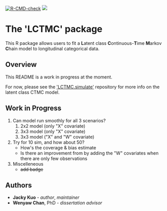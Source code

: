 <!-- badges: start -->
[![R-CMD-check](https://github.com/j-kuo/LCTMC/actions/workflows/R-CMD-check.yaml/badge.svg)](https://github.com/j-kuo/LCTMC/actions/workflows/R-CMD-check.yaml)
[![](https://img.shields.io/badge/R%20version-4.2.1-steelblue.svg)](https://cran.r-project.org/bin/windows/base/old/4.2.1)
<!-- badges: end -->

# The 'LCTMC' package

This R package allows users to fit a **L**atent class **C**ontinuous-**T**ime **M**arkov **C**hain model to longitudinal categorical data. 

## Overview

This README is a work in progress at the moment. 

For now, please see the ['LCTMC.simulate'](https://github.com/j-kuo/LCTMC.simulate) repository for more info on the latent class CTMC model.

## Work in Progress

1. Can model run smoothly for all 3 scenarios?
   1. 2x2 model (only "X" covariate)
   1. 3x3 model (only "X" covariate)
   1. 3x3 model ("X" and "W" covariate)
1. Try for 10 sim, and how about 50?
   * How's the coverage & bias estimate
   * Is there an improvement from by adding the "W" covariates when there are only few observations
1. Miscelleneous
   * ~~add badge~~

## Authors

* **Jacky Kuo** - _author_, _maintainer_
* **Wenyaw Chan**, PhD - _dissertation advisor_